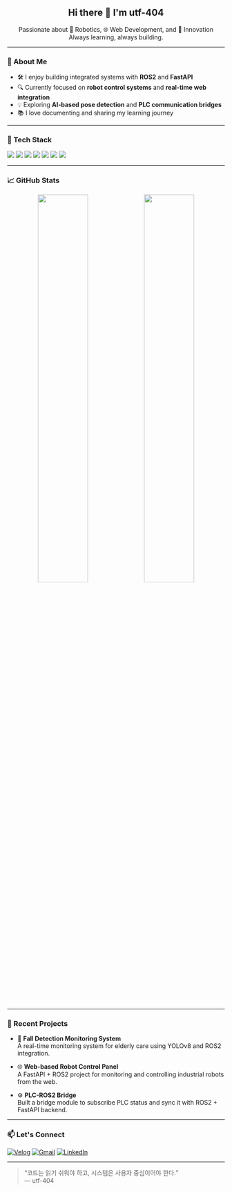 <!-- README.md for https://github.com/utf-404 -->

<h2 align="center">Hi there 👋 I'm utf-404</h2>

<p align="center">
  Passionate about 🤖 Robotics, 🌐 Web Development, and 🚀 Innovation<br>
  Always learning, always building.
</p>

---

### 🧠 About Me
- 🛠️ I enjoy building integrated systems with **ROS2** and **FastAPI**
- 🔍 Currently focused on **robot control systems** and **real-time web integration**
- 💡 Exploring **AI-based pose detection** and **PLC communication bridges**
- 📚 I love documenting and sharing my learning journey

---

### 🧰 Tech Stack

<p align="left">
  <img src="https://img.shields.io/badge/Python-3776AB?style=for-the-badge&logo=python&logoColor=white"/>
  <img src="https://img.shields.io/badge/FastAPI-009688?style=for-the-badge&logo=fastapi&logoColor=white"/>
  <img src="https://img.shields.io/badge/ROS2-22314E?style=for-the-badge&logo=ros&logoColor=white"/>
  <img src="https://img.shields.io/badge/Ubuntu-E95420?style=for-the-badge&logo=ubuntu&logoColor=white"/>
  <img src="https://img.shields.io/badge/PostgreSQL-336791?style=for-the-badge&logo=postgresql&logoColor=white"/>
  <img src="https://img.shields.io/badge/HTML5-E34F26?style=for-the-badge&logo=html5&logoColor=white"/>
  <img src="https://img.shields.io/badge/TailwindCSS-06B6D4?style=for-the-badge&logo=tailwindcss&logoColor=white"/>
</p>

---

### 📈 GitHub Stats

<p align="center">
  <img src="https://github-readme-stats.vercel.app/api?username=utf-404&show_icons=true&theme=radical" width="48%"/>
  <img src="https://github-readme-streak-stats.herokuapp.com?user=utf-404&theme=radical" width="48%"/>
</p>

---

### 🧾 Recent Projects

- 🔧 **Fall Detection Monitoring System**  
  A real-time monitoring system for elderly care using YOLOv8 and ROS2 integration.

- 🌐 **Web-based Robot Control Panel**  
  A FastAPI + ROS2 project for monitoring and controlling industrial robots from the web.

- ⚙️ **PLC-ROS2 Bridge**  
  Built a bridge module to subscribe PLC status and sync it with ROS2 + FastAPI backend.

---

### 📫 Let's Connect

[![Velog](https://img.shields.io/badge/Velog-20C997?style=for-the-badge&logo=velog&logoColor=white)](https://velog.io/@oka1313)
[![Gmail](https://img.shields.io/badge/Email-d14836?style=for-the-badge&logo=gmail&logoColor=white)](mailto:your.email@example.com)
[![LinkedIn](https://img.shields.io/badge/LinkedIn-0A66C2?style=for-the-badge&logo=linkedin&logoColor=white)](https://linkedin.com/in/your-link)

---

> “코드는 읽기 쉬워야 하고, 시스템은 사용자 중심이어야 한다.”  
> — utf-404
